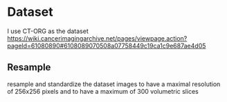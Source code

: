 # Dataset
I use CT-ORG as the dataset https://wiki.cancerimagingarchive.net/pages/viewpage.action?pageId=61080890#6108089070508a07758449c19ca1c9e687ae4d05 

## Resample 

resample and standardize the dataset images to have a maximal resolution of 256x256 pixels and to have a maximum of 300 volumetric slices
